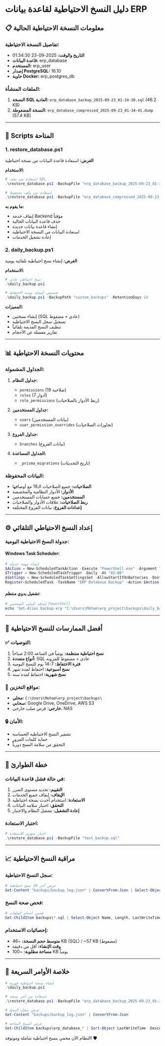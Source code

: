 # دليل النسخ الاحتياطية لقاعدة بيانات ERP

## 📋 **معلومات النسخة الاحتياطية الحالية**

### **تفاصيل النسخة الاحتياطية:**
- **التاريخ والوقت:** 2025-09-23 01:34:30
- **قاعدة البيانات:** erp_database  
- **المستخدم:** erp_user
- **إصدار PostgreSQL:** 16.10
- **حاوية Docker:** erp_postgres_db

### **الملفات المنشأة:**
1. **النسخة SQL العادية:** `erp_database_backup_2025-09-23_01-34-30.sql` (46.2 KB)
2. **النسخة المضغوطة:** `erp_database_compressed_2025-09-23_01-34-41.dump` (57.4 KB)

---

## 🔧 **Scripts المتاحة**

### **1. restore_database.ps1**
**الغرض:** استعادة قاعدة البيانات من نسخة احتياطية

**الاستخدام:**
```powershell
# استعادة من ملف SQL
.\restore_database.ps1 -BackupFile "erp_database_backup_2025-09-23_01-34-30.sql"

# استعادة من ملف مضغوط
.\restore_database.ps1 -BackupFile "erp_database_compressed_2025-09-23_01-34-41.dump"
```

**ما يقوم به:**
- إيقاف خدمة Backend مؤقتاً
- حذف قاعدة البيانات الحالية
- إنشاء قاعدة بيانات جديدة
- استعادة البيانات من النسخة الاحتياطية
- إعادة تشغيل الخدمات

### **2. daily_backup.ps1**
**الغرض:** إنشاء نسخ احتياطية تلقائية يومية

**الاستخدام:**
```powershell
# نسخ احتياطي عادي
.\daily_backup.ps1

# تخصيص المجلد ومدة الاحتفاظ
.\daily_backup.ps1 -BackupPath "custom_backups" -RetentionDays 14
```

**المميزات:**
- إنشاء نسختين (SQL عادي + مضغوط)
- تسجيل سجل النسخ الاحتياطية
- تنظيف النسخ القديمة تلقائياً
- تقارير مفصلة عن الأحجام

---

## 📊 **محتويات النسخة الاحتياطية**

### **الجداول المشمولة:**
1. **جداول النظام:**
   - `permissions` (19 صلاحية)
   - `roles` (7 أدوار)
   - `role_permissions` (ربط الأدوار بالصلاحيات)

2. **جداول المستخدمين:**
   - `users` (بيانات المستخدمين)
   - `user_permission_overrides` (تجاوزات الصلاحيات)

3. **جداول الفروع:**
   - `branches` (بيانات الفروع)

4. **الجداول المساعدة:**
   - `_prisma_migrations` (تاريخ التحديثات)

### **البيانات المحفوظة:**
- **الصلاحيات:** جميع الصلاحيات الـ19 مع أوصافها
- **الأدوار:** الأدوار النظامية والمخصصة  
- **المستخدمين:** جميع حسابات المستخدمين
- **ربط الصلاحيات:** علاقات الأدوار والصلاحيات
- **إعدادات الفروع:** بيانات الفروع المختلفة

---

## ⚙️ **إعداد النسخ الاحتياطي التلقائي**

### **جدولة النسخ الاحتياطية اليومية:**

#### **Windows Task Scheduler:**
```powershell
# إنشاء مهمة جدولة
$Action = New-ScheduledTaskAction -Execute "PowerShell.exe" -Argument "-File C:\Users\Moham\erp_project\backups\daily_backup.ps1"
$Trigger = New-ScheduledTaskTrigger -Daily -At "02:00"
$Settings = New-ScheduledTaskSettingsSet -AllowStartIfOnBatteries -DontStopIfGoingOnBatteries
Register-ScheduledTask -TaskName "ERP Database Backup" -Action $Action -Trigger $Trigger -Settings $Settings
```

#### **تشغيل يدوي منتظم:**
```powershell
# إضافة للملف الشخصي PowerShell
echo 'Set-Alias backup-erp "C:\Users\Moham\erp_project\backups\daily_backup.ps1"' >> $PROFILE
```

---

## 🔐 **أفضل الممارسات للنسخ الاحتياطية**

### **✅ التوصيات:**
1. **نسخ احتياطية منتظمة:** يومياً في الساعة 2:00 صباحاً
2. **أنواع متعددة:** SQL عادي + مضغوط للمرونة
3. **فترة الاحتفاظ:** 7-14 يوم للنسخ اليومية
4. **نسخ أسبوعية:** احتفاظ لمدة شهر
5. **نسخ شهرية:** احتفاظ لمدة سنة

### **📍 مواقع التخزين:**
- **محلي:** `C:\Users\Moham\erp_project\backups\`
- **سحابي:** Google Drive, OneDrive, AWS S3
- **خارجي:** قرص صلب خارجي، NAS

### **🔒 الأمان:**
- تشفير النسخ الاحتياطية الحساسة
- حماية كلمات المرور
- التحقق من سلامة النسخ دورياً

---

## 🚨 **خطة الطوارئ**

### **في حالة فشل قاعدة البيانات:**
1. **التقييم:** تحديد مستوى الضرر
2. **الإيقاف:** إيقاف جميع الخدمات
3. **الاستعادة:** استخدام أحدث نسخة احتياطية
4. **التحقق:** اختبار سلامة البيانات
5. **إعادة التشغيل:** تشغيل النظام والاختبار

### **اختبار الاستعادة:**
```powershell
# اختبار شهري للاستعادة
.\restore_database.ps1 -BackupFile "test_backup.sql"
```

---

## 📈 **مراقبة النسخ الاحتياطية**

### **سجل النسخ الاحتياطية:**
```powershell
# عرض آخر 10 نسخ احتياطية
Get-Content "backups/backup_log.json" | ConvertFrom-Json | Select-Object -Last 10
```

### **فحص صحة النسخ:**
```powershell
# فحص أحجام الملفات
Get-ChildItem backups\*.sql | Select-Object Name, Length, LastWriteTime
```

### **إحصائيات الاستخدام:**
- **متوسط حجم النسخة:** ~46 KB (SQL) / ~57 KB (مضغوط)
- **وقت الإنشاء:** أقل من دقيقة
- **مساحة مطلوبة:** ~100 KB يومياً

---

## 🎯 **خلاصة الأوامر السريعة**

```powershell
# إنشاء نسخة احتياطية فورية
.\daily_backup.ps1

# استعادة من آخر نسخة
.\restore_database.ps1 -BackupFile "erp_database_backup_2025-09-23_01-34-30.sql"

# عرض سجل النسخ
Get-Content "backups/backup_log.json" | ConvertFrom-Json

# عرض النسخ المتاحة
Get-ChildItem backups\erp_database_* | Sort-Object LastWriteTime -Descending
```

النظام الآن محمي بنسخ احتياطية شاملة وموثوقة! 🛡️